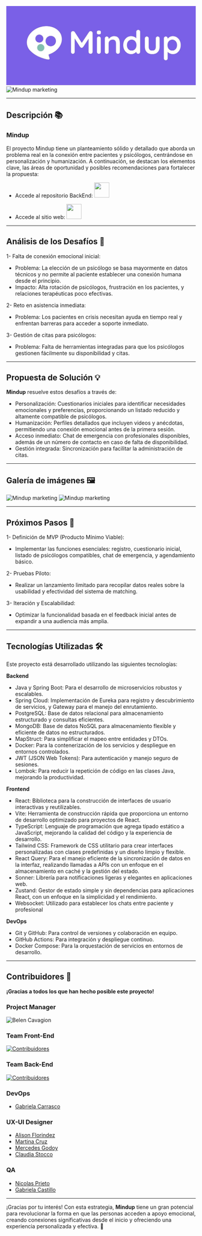 ![Logo de Mindup](https://github.com/igrowker/i004-mindup-back/blob/develop/core/src/main/resources/images/MindUpLogo.png?raw=true)
![Mindup marketing](https://github.com/igrowker/i004-mindup-front/blob/develop/public/minup_marketing.jpeg)

---

## Descripción 📚

### Mindup 

El proyecto Mindup tiene un planteamiento sólido y detallado que aborda un problema real en la conexión entre pacientes y psicólogos, centrándose en personalización y humanización. A continuación, se destacan los elementos clave, las áreas de oportunidad y posibles recomendaciones para fortalecer la propuesta: 

- Accede al repositorio BackEnd: <a href="https://github.com/igrowker/i004-mindup-back">
  <img src="https://img.icons8.com/?size=100&id=efFfwotdkiU5&format=png&color=000000" width="40" height="40"/>
</a>

- Accede al sitio web: <a href="sitio web">
  <img src="https://cdn-icons-png.flaticon.com/512/5602/5602732.png" width="40" height="40"/>
</a>

---

## Análisis de los Desafíos 🧠 

1- Falta de conexión emocional inicial:
  - Problema: La elección de un psicólogo se basa mayormente en datos técnicos y no permite al paciente establecer una conexión humana desde el principio.
  - Impacto: Alta rotación de psicólogos, frustración en los pacientes, y relaciones terapéuticas poco efectivas.

2- Reto en asistencia inmediata:
  - Problema: Los pacientes en crisis necesitan ayuda en tiempo real y enfrentan barreras para acceder a soporte inmediato.

3- Gestión de citas para psicólogos:
  - Problema: Falta de herramientas integradas para que los psicólogos gestionen fácilmente su disponibilidad y citas.

---

## Propuesta de Solución 💡

**Mindup** resuelve estos desafíos a través de:

  - Personalización: Cuestionarios iniciales para identificar necesidades emocionales y preferencias, proporcionando un listado reducido y altamente compatible de psicólogos.
  - Humanización: Perfiles detallados que incluyen videos y anécdotas, permitiendo una conexión emocional antes de la primera sesión.
  - Acceso inmediato: Chat de emergencia con profesionales disponibles, además de un número de contacto en caso de falta de disponibilidad.
  - Gestión integrada: Sincronización para facilitar la administración de citas.

---
## Galería de imágenes :framed_picture:

![Mindup marketing](https://github.com/igrowker/i004-mindup-front/blob/develop/public/flow_paciente.jpg)
![Mindup marketing](https://github.com/igrowker/i004-mindup-front/blob/develop/public/flow_prof.jpg)

---

## Próximos Pasos 👣

1- Definición de MVP (Producto Mínimo Viable):
  - Implementar las funciones esenciales: registro, cuestionario inicial, listado de psicólogos compatibles, chat de emergencia, y agendamiento básico.

2- Pruebas Piloto:
  - Realizar un lanzamiento limitado para recopilar datos reales sobre la usabilidad y efectividad del sistema de matching.

3- Iteración y Escalabilidad:
  - Optimizar la funcionalidad basada en el feedback inicial antes de expandir a una audiencia más amplia.

---

## Tecnologías Utilizadas 🛠️

Este proyecto está desarrollado utilizando las siguientes tecnologías:

**Backend**
  - Java y Spring Boot: Para el desarrollo de microservicios robustos y escalables.
  - Spring Cloud: Implementación de Eureka para registro y descubrimiento de servicios, y Gateway para el manejo del enrutamiento.
  - PostgreSQL: Base de datos relacional para almacenamiento estructurado y consultas eficientes.
  - MongoDB: Base de datos NoSQL para almacenamiento flexible y eficiente de datos no estructurados.
  - MapStruct: Para simplificar el mapeo entre entidades y DTOs.
  - Docker: Para la contenerización de los servicios y despliegue en entornos controlados.
  - JWT (JSON Web Tokens): Para autenticación y manejo seguro de sesiones.
  - Lombok: Para reducir la repetición de código en las clases Java, mejorando la productividad.

**Frontend**
  - React: Biblioteca para la construcción de interfaces de usuario interactivas y reutilizables.
  - Vite: Herramienta de construcción rápida que proporciona un entorno de desarrollo optimizado para proyectos de React.
  - TypeScript: Lenguaje de programación que agrega tipado estático a JavaScript, mejorando la calidad del código y la experiencia de desarrollo.
  - Tailwind CSS: Framework de CSS utilitario para crear interfaces personalizadas con clases predefinidas y un diseño limpio y flexible.
  - React Query: Para el manejo eficiente de la sincronización de datos en la interfaz, realizando llamadas a APIs con un enfoque en el almacenamiento en caché y la gestión del estado.
  - Sonner: Librería para notificaciones ligeras y elegantes en aplicaciones web.
  - Zustand: Gestor de estado simple y sin dependencias para aplicaciones React, con un enfoque en la simplicidad y el rendimiento.
  - Websocket: Utilizado para establecer los chats entre paciente y profesional

**DevOps**
  - Git y GitHub: Para control de versiones y colaboración en equipo.
  - GitHub Actions: Para integración y despliegue continuo.
  - Docker Compose: Para la orquestación de servicios en entornos de desarrollo.

---

## Contribuidores 🤝

**¡Gracias a todos los que han hecho posible este proyecto!**

### Project Manager 

![Belen Cavagion](https://github.com/BCavagion.png?size=60)

### Team Front-End
[![Contribuidores](https://contrib.rocks/image?repo=igrowker/i004-mindup-front&max=500&columns=20)](https://github.com/igrowker/i004-mindup-front/graphs/contributors)

### Team Back-End
[![Contribuidores](https://contrib.rocks/image?repo=igrowker/i004-mindup-back&max=500&columns=20)](https://github.com/igrowker/i004-mindup-back/graphs/contributors)

### DevOps

- [Gabriela Carrasco](https://www.linkedin.com/in/gabriela-lilian-carrasco-duquesne-285652194/)

### UX-UI Designer

- [Alison Florindez](https://www.linkedin.com/in/florindezalison)
- [Martina Cruz](https://www.linkedin.com/in/cruzmartina/)
- [Mercedes Godoy](https://www.linkedin.com/in/mercedesgodoydajer/)
- [Claudia Stocco](https://www.linkedin.com/in/claudia-stocco/)

### QA

- [Nicolas Prieto](https://www.linkedin.com/in/nicolas-patricio-prieto-602908213/)
- [Gabriela Castillo](https://www.linkedin.com/in/itsgabrielaflorencia/)

---

¡Gracias por tu interés! Con esta estrategia, **Mindup** tiene un gran potencial para revolucionar la forma en que las personas acceden a apoyo emocional, creando conexiones significativas desde el inicio y ofreciendo una experiencia personalizada y efectiva. 🚀
